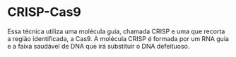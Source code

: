# CRISP-Cas9
Essa técnica utiliza uma molécula guia, chamada CRISP e uma que recorta a região identificada, a Cas9. A molécula CRISP é formada por um RNA guia e a faixa saudável de DNA que irá substituir o DNA defeituoso.